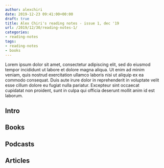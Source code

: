 ```yaml
---
author: alexchiri
date: 2019-12-23 09:41:00+00:00
draft: true
title: Alex Chiri's reading notes - issue 1, dec '19
url: /2019/12/30/reading-notes-1/
categories:
- reading-notes
tags:
- reading-notes
- books
---
```

Lorem ipsum dolor sit amet, consectetur adipiscing elit, sed do eiusmod tempor incididunt ut labore et dolore magna aliqua. Ut enim ad minim veniam, quis nostrud exercitation ullamco laboris nisi ut aliquip ex ea commodo consequat. Duis aute irure dolor in reprehenderit in voluptate velit esse cillum dolore eu fugiat nulla pariatur. Excepteur sint occaecat cupidatat non proident, sunt in culpa qui officia deserunt mollit anim id est laborum.

## Intro

## Books

## Podcasts

## Articles

